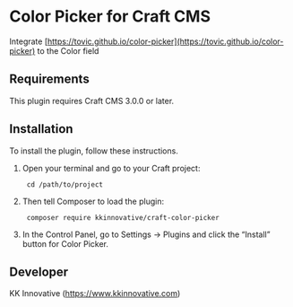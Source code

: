 # Color Picker for Craft CMS

Integrate  [https://tovic.github.io/color-picker](https://tovic.github.io/color-picker)  to the Color field

## Requirements

This plugin requires Craft CMS 3.0.0 or later.

## Installation

To install the plugin, follow these instructions.

1. Open your terminal and go to your Craft project:

        cd /path/to/project

2. Then tell Composer to load the plugin:

        composer require kkinnovative/craft-color-picker

3. In the Control Panel, go to Settings → Plugins and click the “Install” button for Color Picker.

## Developer

KK Innovative (https://www.kkinnovative.com)

